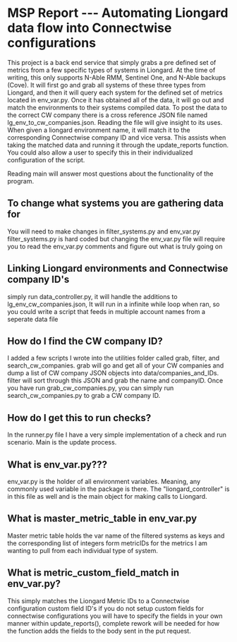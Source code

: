 # MSP Report --- Automating Liongard data flow into Connectwise configurations
This project is a back end service that simply grabs a pre defined set of metrics from
a few specific types of systems in Liongard. At the time of writing, this only supports
N-Able RMM, Sentinel One, and N-Able backups (Cove). It will first go and grab all systems of these
three types from Liongard, and then it will query each system for the defined set of metrics
located in env_var.py. Once it has obtained all of the data, it will go out and match 
the environments to their systems compiled data. To post the data to the correct CW company
there is a cross reference JSON file named lg_env_to_cw_companies.json. Reading the file
will give insight to its uses. When given a liongard environment name, it will match it to
the corresponding Connectwise company ID and vice versa. This assists when taking the matched
data and running it through the update_reports function. You could also allow a user to specify this
in their individualized configuration of the script. 

Reading main will answer most questions about the functionality of the program. 

## To change what systems you are gathering data for
You will need to make changes in filter_systems.py and env_var.py
filter_systems.py is hard coded but changing the env_var.py file
will require you to read the env_var.py comments and figure out
what is truly going on

## Linking Liongard environments and Connectwise company ID's
simply run data_controller.py, it will handle the additions to 
lg_env_cw_companies.json, It will run in a infinite while loop when ran, so
you could write a script that feeds in multiple account names from a seperate
data file 

## How do I find the CW company ID?
I added a few scripts I wrote into the utilities folder called grab, filter, and 
search_cw_companies. grab will go and get all of your CW companies and dump a list
of CW company JSON objects into data/companies_and_IDs. filter will sort through this JSON
and grab the name and companyID. Once you have run grab_cw_companies.py, you can simply run 
search_cw_companies.py to grab a CW company ID. 

## How do I get this to run checks?
In the runner.py file I have a very simple implementation of a check and run scenario. 
Main is the update process. 

## What is env_var.py???
env_var.py is the holder of all environment variables. Meaning, any commonly used variable 
in the package is there. The "liongard_controller" is in this file as well and is the main 
object for making calls to Liongard. 

## What is master_metric_table in env_var.py
Master metric table holds the var name of the filtered systems as keys and the
corresponding list of integers form metricIDs for the metrics I am wanting to pull
from each individual type of system.

## What is metric_custom_field_match in env_var.py?
This simply matches the Liongard Metric IDs to a Connectwise configuration custom field ID's
if you do not setup custom fields for connectwise configurations you will have to specify the
fields in your own manner within update_reports(), complete rework will be needed for how the 
function adds the fields to the body sent in the put request.


